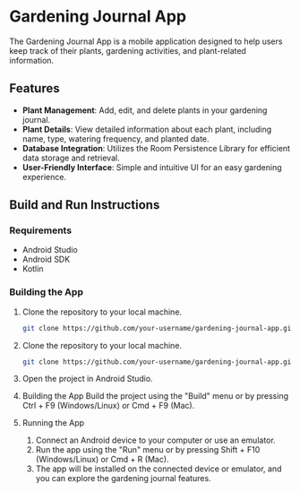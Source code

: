 # Gardening Journal App

The Gardening Journal App is a mobile application designed to help users keep track of their plants, gardening activities, and plant-related information.

## Features

- **Plant Management**: Add, edit, and delete plants in your gardening journal.
- **Plant Details**: View detailed information about each plant, including name, type, watering frequency, and planted date.
- **Database Integration**: Utilizes the Room Persistence Library for efficient data storage and retrieval.
- **User-Friendly Interface**: Simple and intuitive UI for an easy gardening experience.

## Build and Run Instructions

### Requirements

- Android Studio
- Android SDK
- Kotlin

### Building the App

1. Clone the repository to your local machine.
   ```bash
   git clone https://github.com/your-username/gardening-journal-app.git


1. Clone the repository to your local machine.
   ```bash
   git clone https://github.com/your-username/gardening-journal-app.git
   
2. Open the project in Android Studio.

3. Building the App
   Build the project using the "Build" menu or by pressing Ctrl + F9 (Windows/Linux) or Cmd + F9 (Mac).
 
4. Running the App
   1. Connect an Android device to your computer or use an emulator.
   2. Run the app using the "Run" menu or by pressing Shift + F10 (Windows/Linux) or Cmd + R (Mac).
   3. The app will be installed on the connected device or emulator, and you can explore the gardening journal features.
